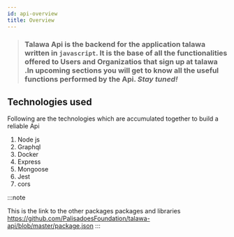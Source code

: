 ```yaml
---
id: api-overview
title: Overview
---
```


> ### Talawa Api is the backend for the application talawa written in `javascript`. It is the base of all the functionalities offered to Users and Organizatios that sign up at talawa .In upcoming sections you will get to know all the useful functions performed by the Api. _Stay tuned!_

<b></b>

## Technologies used

Following are the technologies which are accumulated together to build a reliable Api

1. Node js
2. Graphql
3. Docker
4. Express
5. Mongoose
6. Jest
7. cors

:::note

This is the link to the other packages packages and libraries
https://github.com/PalisadoesFoundation/talawa-api/blob/master/package.json
:::
